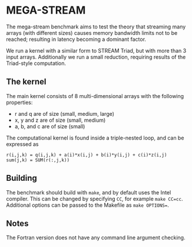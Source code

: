# MEGA-STREAM

The mega-stream benchmark aims to test the theory that streaming many arrays (with different sizes)
causes memory bandwidth limits not to be reached; resulting in latency becoming a dominant factor.

We run a kernel with a similar form to STREAM Triad, but with more than 3 input arrays.
Additionally we run a small reduction, requiring results of the Triad-style computation.

## The kernel
The main kernel consists of 8 multi-dimensional arrays with the following properties:

 * r and q are of size (small, medium, large)
 * x, y and z are of size (small, medium)
 * a, b, and c are of size (small)

The computational kernel is found inside a triple-nested loop, and can be expressed as

```
r(i,j,k) = q(i,j,k) + a(i)*x(i,j) + b(i)*y(i,j) + c(i)*z(i,j)
sum(j,k) = SUM(r(:,j,k))
```

## Building
The benchmark should build with `make`, and by default uses the Intel compiler.
This can be changed by specifying `CC`, for example `make CC=cc`.
Additional options can be passed to the Makefile as `make OPTIONS=`.

## Notes
The Fortran version does not have any command line argument checking.

